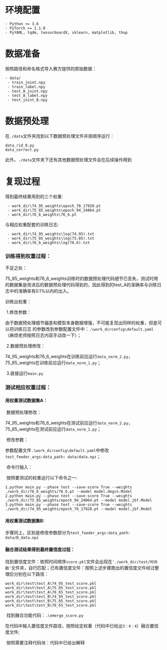 # 环境配置

```
- Python >= 3.6
- PyTorch >= 1.1.0
- PyYAML, tqdm, tensorboardX, sklearn, matplotlib, thop
```

# 数据准备

按照路径和命名格式导入赛方提供的原始数据：

```
- data/
 - train_joint.npy
 - train_label.npy
 - test_A_joint.npy
 - test_A_label.npy
 - test_joint_B.npy
```

# 数据预处理

在`./data`文件夹找到以下数据预处理文件并按顺序运行：

```
data_rid_0.py
data_correct.py
```

此外，`./data`文件夹下还有其他数据预处理文件会在后续操作用到

# 复现过程

得到最终结果用到的三个权重:

```
 - work_dir\74_95_weights\epoch_70_17920.pt
 - work_dir\75_85_weights\epoch_94_24064.pt
 - work_dir\76_6_weights\76_6.pt
```

与相应权重配套的训练日志:

```
 - work_dir\74_95_weights\log(74.95).txt
 - work_dir\75_85_weights\log(75.85).txt
 - work_dir\76_6_weights\log(76.6).txt
```

### 训练得到权重过程：

不足之处：

​        75_85_weights和76_6_weights训练时的数据预处理代码细节已丢失，测试时用的数据集是改进后的数据预处理代码得到的，因此得到的test_A的准确率与训练日志中的准确率有0.1%以内的出入。

训练出权重：

​        1.修改参数：

​                由于数据预处理细节偏差和模型本身数据增强，不可能复现出同样的权重，但是可以将训练日志            的参数改到参数配置文件中：`.\work_dirconfig\default.yaml`（麻烦老师按照日志内容手动改一下）；

​       2.数据预处理修改：

​               74_95_weights和76_6_weights在训练前应运行`data_norm_2.py`，75_85_weights在训练前应运行`data_norm_1.py`；

​       3.直接运行`main.py`

### 测试相应权重过程：

 #### 用权重测试数据集A：

​         数据预处理修改：

​                 74_95_weights和76_6_weights在测试前应运行`data_norm_2.py`，75_85_weights在测试前应运行`data_norm_1.py`；

​         修改参数：

​                 参数配置文件`.\work_dirconfig\default.yaml`中修改`test_feeder_args:data_path: data/data.npz`；

​         命令行输入：

​                 按照要测试的权重运行以下命令之一:

```
1.python main.py --phase test --save-score True --weights ./work_dir/76_6_weights/76_6.pt --model model.degcn.Model
2.python main.py --phase test --save-score True --weights ./work_dir/75_85_weights/epoch_94_24064.pt --model model.jbf.Model
3.python main.py --phase test --save-score True --weights ./work_dir/74_95_weights/epoch_70_17920.pt --model model.jbf.Model
```

#### 用权重测试数据集B:

​        步骤同上，区别是修改参数部分为`test_feeder_args:data_path: data/B_data.npz`

#### 融合测试结果得到最终置信度过程：

​        找到置信度文件：依照时间顺序`score.pkl`文件会出现在`'./work_dir/test/时间戳'`文件夹，自行匹配；
​        已有置信度文件：按照上述步骤跑出的置信度文件经过整理后分别在以下路径：

```
work_dir\test\test_A\74_95_test_score.pkl
work_dir\test\test_A\75_85_test_score.pkl
work_dir\test\test_A\76_65_test_score.pkl
work_dir\test\test_B\74_95_test_score.pkl
work_dir\test\test_B\75_85_test_score.pkl
work_dir\test\test_B\76_65_test_score.pkl 
```

​        找到融合功能代码：`.\emerge_score.py`

​        在代码中输入置信度文件路径，按照给定权重（代码中已给出`3：4：4`）融合置信度文件;

​        按照需要注释代码块：代码中已给出解释
